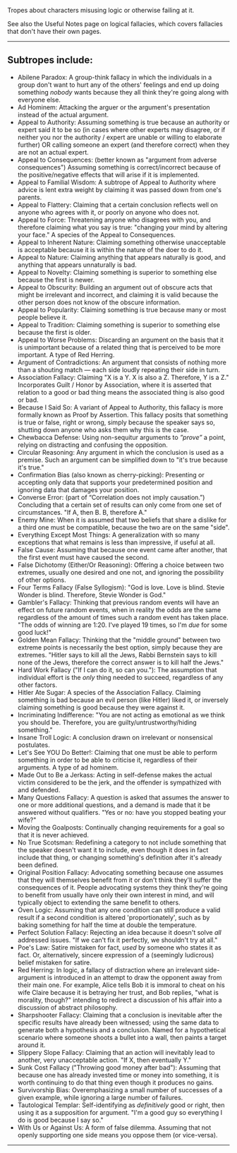 Tropes about characters misusing logic or otherwise failing at it.

See also the Useful Notes page on logical fallacies, which covers fallacies that don't have their own pages.

___

## Subtropes include:

-   Abilene Paradox: A group-think fallacy in which the individuals in a group don't want to hurt any of the others' feelings and end up doing something _nobody_ wants because they all think they're going along with everyone else.
-   Ad Hominem: Attacking the arguer or the argument's presentation instead of the actual argument.
-   Appeal to Authority: Assuming something is true because an authority or expert said it to be so (in cases where other experts may disagree, or if neither you nor the authority / expert are unable or willing to elaborate further) OR calling someone an expert (and therefore correct) when they are not an actual expert.
-   Appeal to Consequences: (better known as "argument from adverse consequences") Assuming something is correct/incorrect because of the positive/negative effects that will arise if it is implemented.
-   Appeal to Familial Wisdom: A subtrope of Appeal to Authority where advice is lent extra weight by claiming it was passed down from one's parents.
-   Appeal to Flattery: Claiming that a certain conclusion reflects well on anyone who agrees with it, or poorly on anyone who does not.
-   Appeal to Force: Threatening anyone who disagrees with you, and therefore claiming what you say is true: "changing your mind by altering your face." A species of the Appeal to Consequences.
-   Appeal to Inherent Nature: Claiming something otherwise unacceptable is acceptable because it is within the nature of the doer to do it.
-   Appeal to Nature: Claiming anything that appears naturally is good, and anything that appears unnaturally is bad.
-   Appeal to Novelty: Claiming something is superior to something else because the first is newer.
-   Appeal to Obscurity: Building an argument out of obscure acts that might be irrelevant and incorrect, and claiming it is valid because the other person does not know of the obscure information.
-   Appeal to Popularity: Claiming something is true because many or most people believe it.
-   Appeal to Tradition: Claiming something is superior to something else because the first is older.
-   Appeal to Worse Problems: Discarding an argument on the basis that it is unimportant because of a related thing that is perceived to be more important. A type of Red Herring.
-   Argument of Contradictions: An argument that consists of nothing more than a shouting match — each side loudly repeating their side in turn.
-   Association Fallacy: Claiming "X is a Y. X is also a Z. Therefore, Y is a Z." Incorporates Guilt / Honor by Association, where it is asserted that relation to a good or bad thing means the associated thing is also good or bad.
-   Because I Said So: A variant of Appeal to Authority, this fallacy is more formally known as Proof by Assertion. This fallacy posits that something is true or false, right or wrong, simply because the speaker says so, shutting down anyone who asks them why this is the case.
-   Chewbacca Defense: Using non-sequitur arguments to _”prove”_ a point, relying on distracting and confusing the opposition.
-   Circular Reasoning: Any argument in which the conclusion is used as a premise. Such an argument can be simplified down to "it's true because it's true."
-   Confirmation Bias (also known as cherry-picking): Presenting or accepting only data that supports your predetermined position and ignoring data that damages your position.
-   Converse Error: (part of “Correlation does not imply causation.”) Concluding that a certain set of results can only come from one set of circumstances. "If A, then B. B, therefore A."
-   Enemy Mine: When it is assumed that two beliefs that share a dislike for a third one must be compatible, because the two are on the same "side".
-   Everything Except Most Things: A generalization with so many exceptions that what remains is less than impressive, if useful at all.
-   False Cause: Assuming that because one event came after another, that the first event must have caused the second.
-   False Dichotomy (Either/Or Reasoning): Offering a choice between two extremes, usually one desired and one not, and ignoring the possibility of other options.
-   Four Terms Fallacy (False Syllogism): "God is love. Love is blind. Stevie Wonder is blind. Therefore, Stevie Wonder is God."
-   Gambler's Fallacy: Thinking that previous random events will have an effect on future random events, when in reality the odds are the same regardless of the amount of times such a random event has taken place. "The odds of winning are 1:20. I've played 19 times, so I'm _due_ for some good luck!"
-   Golden Mean Fallacy: Thinking that the "middle ground" between two extreme points is necessarily the best option, simply because they are extremes. "Hitler says to kill all the Jews, Rabbi Bernstein says to kill none of the Jews, therefore the correct answer is to kill half the Jews."
-   Hard Work Fallacy ("If I can do it, so can you."): The assumption that individual effort is the _only_ thing needed to succeed, regardless of any other factors.
-   Hitler Ate Sugar: A species of the Association Fallacy. Claiming something is bad because an evil person (like Hitler) liked it, or inversely claiming something is good because they were against it.
-   Incriminating Indifference: "You are not acting as emotional as we think you should be. Therefore, you are guilty/untrustworthy/hiding something."
-   Insane Troll Logic: A conclusion drawn on irrelevant or nonsensical postulates.
-   Let's See YOU Do Better!: Claiming that one must be able to perform something in order to be able to criticise it, regardless of their arguments. A type of ad hominem.
-   Made Out to Be a Jerkass: Acting in self-defense makes the actual victim considered to be the jerk, and the offender is sympathized with and defended.
-   Many Questions Fallacy: A question is asked that assumes the answer to one or more additional questions, and a demand is made that it be answered without qualifiers. "Yes or no: have you stopped beating your wife?"
-   Moving the Goalposts: Continually changing requirements for a goal so that it is never achieved.
-   No True Scotsman: Redefining a category to not include something that the speaker doesn't want it to include, even though it does in fact include that thing, or changing something's definition after it's already been defined.
-   Original Position Fallacy: Advocating something because one assumes that they will themselves benefit from it or don't think they'll suffer the consequences of it. People advocating systems they think they're going to benefit from usually have only their own interest in mind, and will typically object to extending the same benefit to others.
-   Oven Logic: Assuming that any one condition can still produce a valid result if a second condition is altered 'proportionately', such as by baking something for half the time at double the temperature.
-   Perfect Solution Fallacy: Rejecting an idea because it doesn't solve _all_ addressed issues. "If we can't fix it perfectly, we shouldn't try at all."
-   Poe's Law: Satire mistaken for fact, _used_ by someone who states it as fact. Or, alternatively, sincere expression of a (seemingly ludicrous) belief mistaken for satire.
-   Red Herring: In logic, a fallacy of distraction where an irrelevant side-argument is introduced in an attempt to draw the opponent away from their main one. For example, Alice tells Bob it is immoral to cheat on his wife Claire because it is betraying her trust, and Bob replies, "what is morality, though?" intending to redirect a discussion of his affair into a discussion of abstract philosophy.
-   Sharpshooter Fallacy: Claiming that a conclusion is inevitable after the specific results have already been witnessed; using the same data to generate both a hypothesis and a conclusion. Named for a hypothetical scenario where someone shoots a bullet into a wall, then paints a target around it.
-   Slippery Slope Fallacy: Claiming that an action will inevitably lead to another, very unacceptable action. "If X, then eventually Y."
-   Sunk Cost Fallacy ("Throwing good money after bad"): Assuming that because one has already invested time or money into something, it is worth continuing to do that thing even though it produces no gains.
-   Survivorship Bias: Overemphasizing a small number of successes of a given example, while ignoring a large number of failures.
-   Tautological Templar: Self-identifying as _definitively_ good or right, then using it as a supposition for argument. "I'm a good guy so everything I do is good because I say so."
-   With Us or Against Us: A form of false dilemma. Assuming that not openly supporting one side means you oppose them (or vice-versa).

___